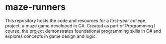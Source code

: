 # maze-runners
This repository hosts the code and resources for a first-year college project: a maze game developed in C#. Created as part of Programming I course, the project demonstrates foundational programming skills in C# and explores concepts in game design and logic.
